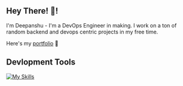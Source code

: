 ## Hey There! 👋!

I'm Deepanshu - I'm a DevOps Engineer in making. I work on a ton of random backend and devops centric projects in my free time.

Here's my [portfolio](https://bento.me/deepanshu-rawat6) 👀

## **Devlopment Tools**

[![My Skills](https://skillicons.dev/icons?i=java,py,js,ts,nodejs,express,mysql,postgres,prisma,aws,bash,docker,kubernetes,jenkins,githubactions,grafana,prometheus,terraform,&theme=dark)](https://skillicons.dev)
